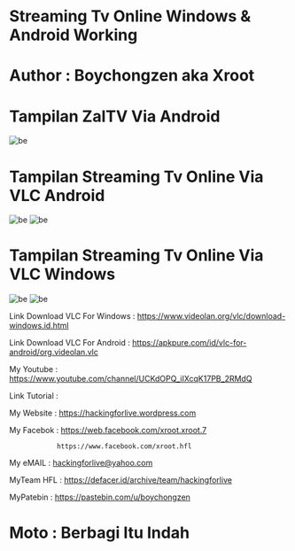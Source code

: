# Streaming Tv Online Windows & Android Working 

# Author : Boychongzen aka Xroot

# Tampilan ZalTV Via Android
![be](https://raw.githubusercontent.com/boychongzen18/IPTV-M3U-Playlist/master/zaltvandroid.jpg)
# Tampilan Streaming Tv Online Via VLC Android
![be](https://raw.githubusercontent.com/boychongzen18/IPTV-M3U-Playlist/master/andro.jpg)
![be](https://raw.githubusercontent.com/boychongzen18/IPTV-M3U-Playlist/master/andro1.jpg)
# Tampilan Streaming Tv Online Via VLC Windows 
![be](https://raw.githubusercontent.com/boychongzen18/IPTV-M3U-Playlist/master/list.jpg)
![be](https://raw.githubusercontent.com/boychongzen18/IPTV-M3U-Playlist/master/vlc.jpg)

Link Download VLC For Windows : https://www.videolan.org/vlc/download-windows.id.html

Link Download VLC For Android : https://apkpure.com/id/vlc-for-android/org.videolan.vlc

My Youtube    : https://www.youtube.com/channel/UCKdOPQ_iIXcqK17PB_2RMdQ

Link Tutorial : 

My Website    : https://hackingforlive.wordpress.com

My Facebok    : https://web.facebook.com/xroot.xroot.7

                https://www.facebook.com/xroot.hfl

My eMAIL      : hackingforlive@yahoo.com

MyTeam HFL    : https://defacer.id/archive/team/hackingforlive

MyPatebin     : https://pastebin.com/u/boychongzen

# Moto : Berbagi Itu Indah
